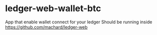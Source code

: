 # ledger-web-wallet-btc

App that enable wallet connect for your ledger
Should be running inside https://github.com/machard/ledger-web